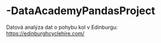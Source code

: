 # -DataAcademyPandasProject
Datová analýza dat o pohybu kol v Edinburgu: https://edinburghcyclehire.com/

